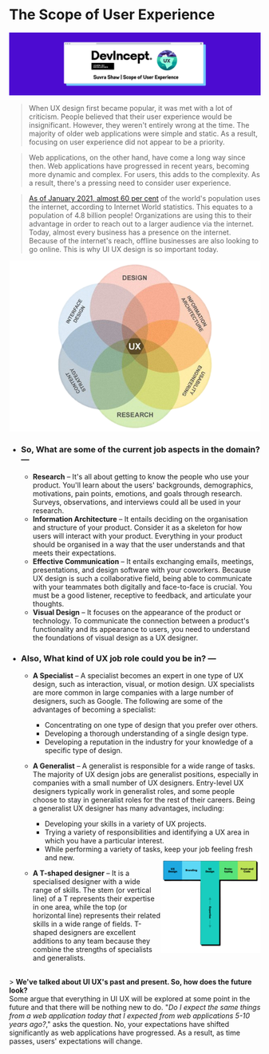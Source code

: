 # The Scope of User Experience

![cover](images/cover.png)

> When UX design first became popular, it was met with a lot of criticism. People believed that their user experience would be insignificant. However, they weren't entirely wrong at the time. The majority of older web applications were simple and static. As a result, focusing on user experience did not appear to be a priority.

> Web applications, on the other hand, have come a long way since then. Web applications have progressed in recent years, becoming more dynamic and complex. For users, this adds to the complexity. As a result, there's a pressing need to consider user experience.

> [As of January 2021, almost 60 per cent](https://www.statista.com/statistics/617136/digital-population-worldwide/) of the world's population uses the internet, according to Internet World statistics. This equates to a population of 4.8 billion people! Organizations are using this to their advantage in order to reach out to a larger audience via the internet. Today, almost every business has a presence on the internet. Because of the internet's reach, offline businesses are also looking to go online. This is why UI UX design is so important today.

![ux](images/ux.png)

- ### So, What are some of the current job aspects in the domain?  —
    - **Research** – It's all about getting to know the people who use your product. You'll learn about the users' backgrounds, demographics, motivations, pain points, emotions, and goals through research. Surveys, observations, and interviews could all be used in your research.
    - **Information Architecture** – It entails deciding on the organisation and structure of your product. Consider it as a skeleton for how users will interact with your product. Everything in your product should be organised in a way that the user understands and that meets their expectations.
    - **Effective Communication** – It entails exchanging emails, meetings, presentations, and design software with your coworkers. Because UX design is such a collaborative field, being able to communicate with your teammates both digitally and face-to-face is crucial. You must be a good listener, receptive to feedback, and articulate your thoughts.
    - **Visual Design** – It focuses on the appearance of the product or technology. To communicate the connection between a product's functionality and its appearance to users, you need to understand the foundations of visual design as a UX designer.

- ### Also, What kind of UX job role could you be in?  —
    - **A Specialist** – A specialist becomes an expert in one type of UX design, such as interaction, visual, or motion design. UX specialists are more common in large companies with a large number of designers, such as Google. The following are some of the advantages of becoming a specialist:
        - Concentrating on one type of design that you prefer over others.
        - Developing a thorough understanding of a single design type.
        - Developing a reputation in the industry for your knowledge of a specific type of design.

    - **A Generalist** – A generalist is responsible for a wide range of tasks. The majority of UX design jobs are generalist positions, especially in companies with a small number of UX designers. Entry-level UX designers typically work in generalist roles, and some people choose to stay in generalist roles for the rest of their careers. Being a generalist UX designer has many advantages, including:
        - Developing your skills in a variety of UX projects.
        - Trying a variety of responsibilities and identifying a UX area in which you have a particular interest.
        - While performing a variety of tasks, keep your job feeling fresh and new. <img align="right" src="images/t.png" width=200/>

    - **A T-shaped designer** – It is a specialised designer with a wide range of skills. The stem (or vertical line) of a T represents their expertise in one area, while the top (or horizontal line) represents their related skills in a wide range of fields. T-shaped designers are excellent additions to any team because they combine the strengths of specialists and generalists.

<br>> **We've talked about UI UX's past and present. So, how does the future look?** <br> Some argue that everything in UI UX will be explored at some point in the future and that there will be nothing new to do. "*Do I expect the same things from a web application today that I expected from web applications 5-10 years ago?*," asks the question. No, your expectations have shifted significantly as web applications have progressed. As a result, as time passes, users' expectations will change.
